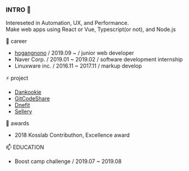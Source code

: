 ### INTRO 👋
Intereseted in Automation, UX, and Performance.
\
Make web apps using React or Vue, Typescript(or not), and Node.js 

🌱 career
- [hogangnono](https://hogangnono.com) / 2019.09 ~ / junior web developer
- Naver Corp. / 2019.01 ~ 2019.02 / software development internship
- Linuxware inc. / 2016.11 ~ 2017.11 / markup develop

⚡ project
- [Dankookie](https://www.dankookie.com/)
- [GitCodeShare](https://github.com/kosslab-kr/gitCodeShare.com)
- [Dnefit](http://www.dnefit.co.kr)
- [Sellery](https://sellery.me)

👯 awards
- 2018 Kosslab Contributhon, Excellence award

📫 EDUCATION
- Boost camp challenge / 2019.07 ~ 2019.08
